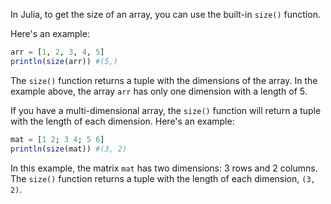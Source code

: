 In Julia, to get the size of an array, you can use the built-in `size()` function. 

Here's an example:

```julia
arr = [1, 2, 3, 4, 5]
println(size(arr)) #(5,)
```

The `size()` function returns a tuple with the dimensions of the array. In the example above, the array `arr` has only one dimension with a length of 5.

If you have a multi-dimensional array, the `size()` function will return a tuple with the length of each dimension. Here's an example:

```julia
mat = [1 2; 3 4; 5 6]
println(size(mat)) #(3, 2)
```

In this example, the matrix `mat` has two dimensions: 3 rows and 2 columns. The `size()` function returns a tuple with the length of each dimension, `(3, 2)`.